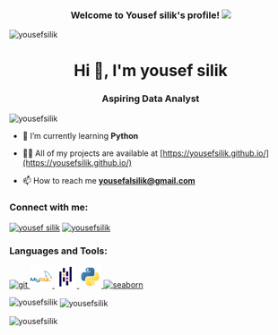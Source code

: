 <h3 align="center">
  Welcome to Yousef silik's profile!
  <img src="https://media.giphy.com/media/hvRJCLFzcasrR4ia7z/giphy.gif" width="28">
</h3>
<p align="left"> <img src="https://komarev.com/ghpvc/?username=yousefsilik&label=Profile%20views&color=0e75b6&style=flat" alt="yousefsilik" /> </p>



<h1 align="center">Hi 👋, I'm yousef silik</h1>
<h3 align="center">Aspiring Data Analyst</h3>

<p align="left"> <img src="https://komarev.com/ghpvc/?username=yousefsilik&label=Profile%20views&color=0e75b6&style=flat" alt="yousefsilik" /> </p>

- 🌱 I’m currently learning **Python**

- 👨‍💻 All of my projects are available at [https://yousefsilik.github.io/](https://yousefsilik.github.io/)

- 📫 How to reach me **yousefalsilik@gmail.com**

<h3 align="left">Connect with me:</h3>
<p align="left">
<a href="https://linkedin.com/in/yousef silik" target="blank"><img align="center" src="https://raw.githubusercontent.com/rahuldkjain/github-profile-readme-generator/master/src/images/icons/Social/linked-in-alt.svg" alt="yousef silik" height="30" width="40" /></a>
<a href="https://kaggle.com/yousefsilik" target="blank"><img align="center" src="https://raw.githubusercontent.com/rahuldkjain/github-profile-readme-generator/master/src/images/icons/Social/kaggle.svg" alt="yousefsilik" height="30" width="40" /></a>
</p>

<h3 align="left">Languages and Tools:</h3>
<p align="left"> <a href="https://git-scm.com/" target="_blank" rel="noreferrer"> <img src="https://www.vectorlogo.zone/logos/git-scm/git-scm-icon.svg" alt="git" width="40" height="40"/> </a> <a href="https://www.mysql.com/" target="_blank" rel="noreferrer"> <img src="https://raw.githubusercontent.com/devicons/devicon/master/icons/mysql/mysql-original-wordmark.svg" alt="mysql" width="40" height="40"/> </a> <a href="https://pandas.pydata.org/" target="_blank" rel="noreferrer"> <img src="https://raw.githubusercontent.com/devicons/devicon/2ae2a900d2f041da66e950e4d48052658d850630/icons/pandas/pandas-original.svg" alt="pandas" width="40" height="40"/> </a> <a href="https://www.python.org" target="_blank" rel="noreferrer"> <img src="https://raw.githubusercontent.com/devicons/devicon/master/icons/python/python-original.svg" alt="python" width="40" height="40"/> </a> <a href="https://seaborn.pydata.org/" target="_blank" rel="noreferrer"> <img src="https://seaborn.pydata.org/_images/logo-mark-lightbg.svg" alt="seaborn" width="40" height="40"/> </a> </p>

<p><img align="left" src="https://github-readme-stats.vercel.app/api/top-langs?username=yousefsilik&show_icons=true&locale=en&layout=compact" alt="yousefsilik" /></p>

<p>&nbsp;<img align="center" src="https://github-readme-stats.vercel.app/api?username=yousefsilik&show_icons=true&locale=en" alt="yousefsilik" /></p>

<p><img align="center" src="https://github-readme-streak-stats.herokuapp.com/?user=yousefsilik&" alt="yousefsilik" /></p>

